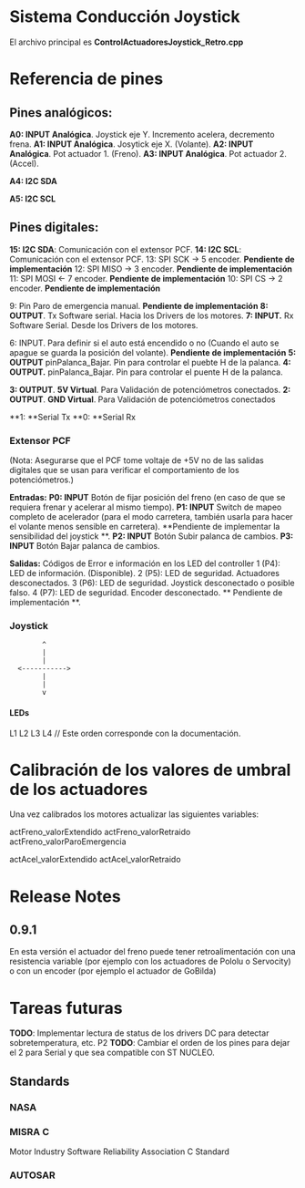 
# Sistema Conducción Joystick

El archivo principal es **ControlActuadoresJoystick_Retro.cpp**


# Referencia de pines

## Pines analógicos:

**A0: INPUT Analógica**. Joystick eje Y. Incremento acelera, decremento frena.
**A1: INPUT Analógica**. Josytick eje X. (Volante).
**A2: INPUT Analógica**. Pot actuador 1. (Freno).
**A3: INPUT Analógica**. Pot actuador 2. (Accel).

**A4: I2C SDA**

**A5: I2C SCL**


## Pines digitales:
**15: I2C SDA**: Comunicación con el extensor PCF.
**14: I2C SCL**: Comunicación con el extensor PCF.
13: SPI SCK   -> 5 encoder. **Pendiente de implementación**
12: SPI MISO  -> 3 encoder. **Pendiente de implementación**
11: SPI MOSI  <- 7 encoder. **Pendiente de implementación**
10: SPI CS    -> 2 encoder. **Pendiente de implementación**

9: Pin Paro de emergencia manual. **Pendiente de implementación**
**8: OUTPUT**. Tx Software serial. Hacia los Drivers de los motores.
**7: INPUT.** Rx Software Serial. Desde los Drivers de los motores.

6: INPUT. Para definir si el auto está encendido o no (Cuando el auto se apague se guarda la posición del volante). **Pendiente de implementación**
**5: OUTPUT** pinPalanca_Bajar. Pin para controlar el puebte H de la palanca.
**4: OUTPUT.** pinPalanca_Bajar. Pin para controlar el puente H de la palanca.



**3: OUTPUT**. **5V Virtual**. Para Validación de potenciómetros conectados.
**2: OUTPUT**. **GND Virtual**. Para Validación de potenciómetros conectados

**1: **Serial Tx
**0: **Serial Rx



### Extensor PCF 
(Nota: Asegurarse que el PCF tome voltaje de +5V no de las salidas digitales que se usan para verificar el comportamiento de los potenciómetros.)

**Entradas:**
    **P0: INPUT** Botón de fijar posición del freno (en caso de que se requiera frenar y acelerar al mismo tiempo).
    **P1: INPUT** Switch de mapeo completo de acelerador (para el modo carretera, también usarla para hacer el volante menos sensible en carretera).
        **Pendiente de implementar la sensibilidad del joystick **.
    **P2: INPUT** Botón Subir palanca de cambios.
    **P3: INPUT** Botón Bajar palanca de cambios.

**Salidas:** Códigos de Error e información en los LED del controller
    1 (P4): LED de información. (Disponible).
    2 (P5): LED de seguridad. Actuadores desconectados.
    3 (P6): LED de seguridad. Joystick desconectado o posible falso.
    4 (P7): LED de seguridad. Encoder desconectado. ** Pendiente de implementación **.


###  Joystick
```
        ^
        |
        |
  <----------->
        |
        |
        v
```
#### LEDs
L1  L2  L3  L4    // Este orden corresponde con la documentación.





# Calibración de los valores de umbral de los actuadores

Una vez calibrados los motores actualizar las siguientes variables:

actFreno_valorExtendido
actFreno_valorRetraido
actFreno_valorParoEmergencia

actAcel_valorExtendido
actAcel_valorRetraido



# Release Notes

## 0.9.1

En esta versión el actuador del freno puede tener retroalimentación con una resistencia variable (por ejemplo con los actuadores de Pololu o Servocity) o con un encoder (por ejemplo el actuador de GoBilda)


# Tareas futuras
**TODO**: Implementar lectura de status de los drivers DC para detectar sobretemperatura, etc. P2
**TODO**: Cambiar el orden de los pines para dejar el 2 para Serial y que sea compatible con ST NUCLEO.

## Standards
### NASA
### MISRA C
Motor Industry Software Reliability Association C Standard

### AUTOSAR